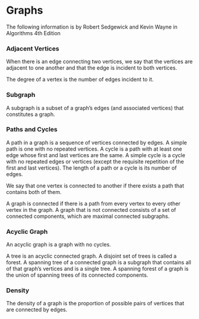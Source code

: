 # Graphs

The following information is by Robert Sedgewick and Kevin Wayne in Algorithms 4th Edition

### Adjacent Vertices
When there is an edge connecting two vertices, we say that the vertices are adjacent 
to one another and that the edge is incident to both vertices.

The degree of a vertex is the number of edges incident to it.

### Subgraph
A subgraph is a subset of a graph’s edges (and associated vertices) that constitutes a graph.

### Paths and Cycles
A path in a graph is a sequence of vertices connected by edges. A simple path is one 
with no repeated vertices. A cycle is a path with at least one edge whose first and 
last vertices are the same. A simple cycle is a cycle with no repeated edges or vertices 
(except the requisite repetition of the first and last vertices). The length of a path or 
a cycle is its number of edges.
 
We say that one vertex is connected to another if there exists a path that contains both of them.

A graph is connected if there is a path from every vertex to every other vertex in the graph. 
A graph that is not connected consists of a set of connected components, which are maximal 
connected subgraphs.

### Acyclic Graph
An acyclic graph is a graph with no cycles.

A tree is an acyclic connected graph. A disjoint set of trees is called a forest. A spanning tree 
of a connected graph is a subgraph that contains all of that graph’s vertices and is a single tree. 
A spanning forest of a graph is the union of spanning trees of its connected components.

### Density
The density of a graph is the proportion of possible pairs of vertices that are connected by edges. 

